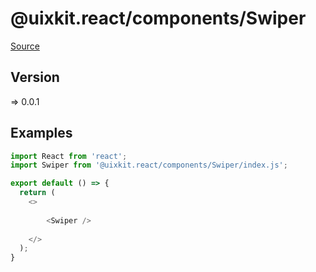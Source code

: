 # @uixkit.react/components/Swiper

[Source](https://github.com/xizon/uix-kit-react/tree/master/src/client/components/Swiper)

## Version

=> 0.0.1


## Examples

```js
import React from 'react';
import Swiper from '@uixkit.react/components/Swiper/index.js';

export default () => {
  return (
    <>
	  
		<Swiper />
	  
    </>
  );
}

```